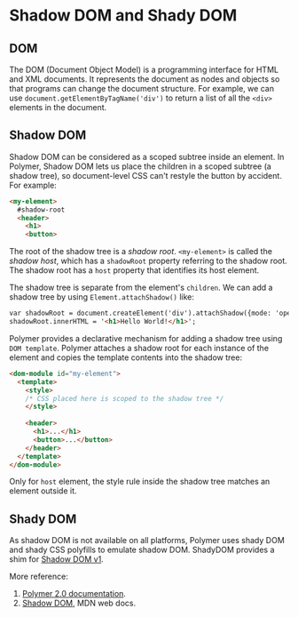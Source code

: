 # Shadow DOM and Shady DOM

## DOM
The DOM (Document Object Model) is a programming interface for HTML and XML documents. It represents the document as nodes and objects so that programs can change the document structure. For example, we can use `document.getElementByTagName('div')` to return a list of all the `<div>` elements in the document.

## Shadow DOM
Shadow DOM can be considered as a scoped subtree inside an element. In Polymer, Shadow DOM lets us place the children in a scoped subtree (a shadow tree), so document-level CSS can't restyle the button by accident. For example:

```html
<my-element>
  #shadow-root
  <header>
    <h1>
	<button>
```

The root of the shadow tree is a _shadow root_. `<my-element>` is called the _shadow host_, which has a `shadowRoot` property referring to the shadow root. The shadow root has a `host` property that identifies its host element.

The shadow tree is separate from the element's `children`. We can add a shadow tree by using `Element.attachShadow()` like:

```html
var shadowRoot = document.createElement('div').attachShadow({mode: 'open'});
shadowRoot.innerHTML = '<h1>Hello World!</h1>';
```

Polymer provides a declarative mechanism for adding a shadow tree using `DOM template`. Polymer attaches a shadow root for each instance of the element and copies the template contents into the shadow tree:

```html
<dom-module id="my-element">
  <template>
    <style>
	/* CSS placed here is scoped to the shadow tree */
	</style>
	
    <header>
      <h1>...</h1>
      <button>...</button>
    </header>
  </template>
</dom-module>
```

Only for `host` element, the style rule inside the shadow tree matches an element outside it.

## Shady DOM

As shadow DOM is not available on all platforms, Polymer uses shady DOM and shady CSS polyfills to emulate shadow DOM. ShadyDOM provides a shim for [Shadow DOM v1](https://developers.google.com/web/fundamentals/web-components/shadowdom?hl=en).

More reference: 
1. [Polymer 2.0 documentation](https://www.polymer-project.org/2.0/docs/devguide/shadow-dom).
2. [Shadow DOM](https://developer.mozilla.org/en-US/docs/Web/Web_Components/Shadow_DOM), MDN web docs.